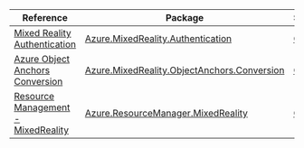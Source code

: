 | Reference | Package | Source |
|---|---|---|
|[Mixed Reality Authentication](mixedreality.authentication-readme.md)|[Azure.MixedReality.Authentication](https://www.nuget.org/packages/Azure.MixedReality.Authentication)|[GitHub](https://github.com/Azure/azure-sdk-for-net/blob/main/sdk/mixedreality/Azure.MixedReality.Authentication)|
|[Azure Object Anchors Conversion](mixedreality.objectanchors.conversion-readme.md)|[Azure.MixedReality.ObjectAnchors.Conversion](https://www.nuget.org/packages/Azure.MixedReality.ObjectAnchors.Conversion)|[GitHub](https://github.com/Azure/azure-sdk-for-net/blob/main/sdk/objectanchors/Azure.MixedReality.ObjectAnchors.Conversion)|
|[Resource Management - MixedReality](resourcemanager.mixedreality-readme.md)|[Azure.ResourceManager.MixedReality](https://www.nuget.org/packages/Azure.ResourceManager.MixedReality)|[GitHub](https://github.com/Azure/azure-sdk-for-net/blob/main/sdk/mixedreality/Azure.ResourceManager.MixedReality)|
